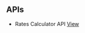 ## APIs

- Rates Calculator API [View](https://github.com/Ebrahimnooh12/Aramex_API/tree/master/Rate "View")

